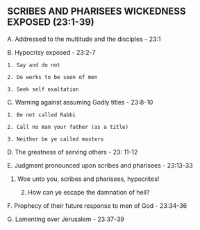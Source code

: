 ## SCRIBES AND PHARISEES WICKEDNESS EXPOSED (23:1-39)

   A. Addressed to the multitude and the disciples - 23:1

   B. Hypocrisy exposed - 23:2-7

    1. Say and do not

    2. Do works to be seen of men

    3. Seek self exaltation

   C. Warning against assuming Godly titles - 23:8-10

    1. Be not called Rabbi

    2. Call no man your father (as a title)

    3. Neither be ye called masters

   D. The greatness of serving others - 23: 11-12

   E. Judgment pronounced upon scribes and pharisees - 23:13-33


 1. Woe unto you, scribes and pharisees, hypocrites!

    2. How can ye escape the damnation of hell?

   F. Prophecy of their future response to men of God - 23:34-36

   G. Lamenting over Jerusalem - 23:37-39
